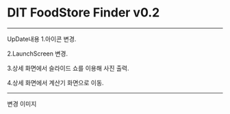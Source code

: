# DIT FoodStore Finder v0.2
---------------
UpDate내용
1.아이콘 변경.

2.LaunchScreen 변경.

3.상세 화면에서 슬라이드 쇼를 이용해 사진 출력.

4.상세 화면에서 계산기 화면으로 이동.

----

변경 이미지

